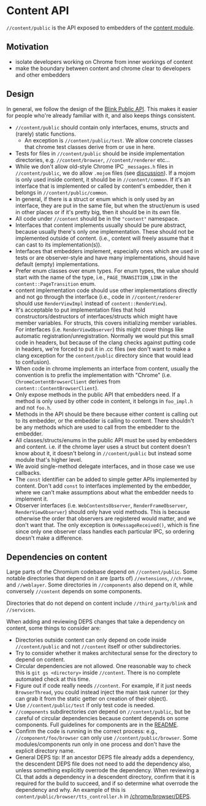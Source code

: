 # Content API

`//content/public` is the API exposed to embedders of the [content
module](/content/README.md).

## Motivation
- isolate developers working on Chrome from inner workings of content
- make the boundary between content and chrome clear to developers and other
  embedders

## Design
In general, we follow the design of the [Blink Public
API](/third_party/blink/public/README.md). This makes it easier for people
who're already familiar with it, and also keeps things consistent.

- `//content/public` should contain only interfaces, enums, structs and (rarely)
  static functions.
  - An exception is `//content/public/test`. We allow concrete classes that
    chrome test classes derive from or use in here.
- Tests for files in `//content/public` should be inside implementation directories,
e.g. `//content/browser`, `//content/renderer` etc...
- While we don't allow old-style Chrome IPC `_messages.h` files in
  `//content/public`, we do allow `.mojom` files (see
  [discussion](https://groups.google.com/a/chromium.org/forum/#!searchin/chromium-mojo/cross-module/chromium-mojo/ZR2YlRV7Uxs/Ce-h_AaWCgAJ)).
  If a mojom is only used inside content, it should be in
  `//content/common`. If it's an interface that is implemented or called by
  content's embedder, then it belongs in `//content/public/common`.
- In general, if there is a struct or enum which is only used by an interface,
  they are put in the same file, but when the struct/enum is used in other
  places or if it's pretty big, then it should be in its own file.
- All code under `//content` should be in the `"content"` namespace.
- Interfaces that content implements usually should be pure abstract, because
  usually there's only one implementation. These should not be implemented
  outside of content.  (i.e., content will freely assume that it can cast to
  its implementation(s)).
- Interfaces that embedders implement, especially ones which are used in tests
  or are observer-style and have many implementations, should have default
  (empty) implementations.
- Prefer enum classes over enum types. For enum types, the value should start
  with the name of the type, i.e.,  `PAGE_TRANSITION_LINK` in the
  `content::PageTransition` enum.
- content implementation code should use other implementations directly and
  not go through the interface (i.e., code in `//content/renderer` should use
  `RenderViewImpl` instead of `content::RenderView`).
- It's acceptable to put implementation files that hold constructors/destructors
  of interfaces/structs which might have member variables. For structs, this
  covers initializing member variables. For interfaces (i.e.
  `RenderViewObserver`) this might cover things like automatic
  registration/unregistration. Normally we would put this small code in headers,
  but because of the clang checks against putting code in headers, we're forced
  to put it in .cc files (we don't want to make a clang exception for the
  `content/public` directory since that would lead to confusion).
- When code in chrome implements an interface from content, usually the
  convention is to prefix the implementation with "Chrome" (i.e.
  `ChromeContentBrowserClient` derives from `content::ContentBrowserClient`).
- Only expose methods in the public API that embedders need. If a method is only
  used by other code in content, it belongs in `foo_impl.h` and not `foo.h`.
- Methods in the API should be there because either content is calling out to
  its embedder, or the embedder is calling to content. There shouldn't be any
  methods which are used to call from the embedder to the embedder.
- All classes/structs/enums in the public API must be used by embedders and
  content. i.e. if the chrome layer uses a struct but content doesn't know about
  it, it doesn't belong in `//content/public` but instead some module that's
  higher level.
- We avoid single-method delegate interfaces, and in those case we use
  callbacks.
- The `const` identifier can be added to simple getter APIs implemented by
  content. Don't add `const` to interfaces implemented by the embedder, where
  we can't make assumptions about what the embedder needs to implement it.
- Observer interfaces (i.e. `WebContentsObserver`, `RenderFrameObserver`,
  `RenderViewObserver`) should only have void methods. This is because otherwise
  the order that observers are registered would matter, and we don't want that.
  The only exception is `OnMessageReceived()`, which is fine since only one
  observer class handles each particular IPC, so ordering doesn't make a
  difference.

## Dependencies on content

Large parts of the Chromium codebase depend on `//content/public`. Some notable
directories that depend on it are (parts of) `//extensions`, `//chrome`,
and `//weblayer`. Some directories in `//components` also depend on it, while
conversely `//content` depends on some components.

Directories that do not depend on content include `//third_party/blink` and
`//services`.

When adding and reviewing DEPS changes that take a dependency on
content, some things to consider are:

- Directories outside content can only depend on code inside
  `//content/public` and not `//content` itself or other subdirectories.
- Try to consider whether it makes architectural sense for the directory to
  depend on content.
- Circular dependencies are not allowed. One reasonable way to check this is
  `git gs <directory>` inside `//content`. There is no complete automated check
  at this time.
- Figure out if code really needs `//content`. For example, if it just needs
  `BrowserThread`, you could instead inject the main task runner (or they can
  grab it from the static getter on creation of their object).
- Use `//content/public/test` if only test code is needed.
- `//components` subdirectories *can* depend on `//content/public`, but be
  careful of circular dependencies because content depends on some components.
  Full guidelines for components are in the [README](/components/README.md).
- Confirm the code is running in the correct process: e.g.,
  `//component/foo/browser` can only use `//content/public/browser`. Some
  modules/components run only in one process and don't have the explicit
  directory name.
- General DEPS tip: If an ancestor DEPS file already adds a dependency, the
  descendent DEPS file does not need to add the dependency also, unless
  something explicitly overrode the dependency. When reviewing a CL that adds a
  dependency in a descendent directory, confirm that it is required for the
  build to succeed, and if so determine what overrode the dependency and why. An
  example of this is `content/public/browser/tts_controller.h` in
  [/chrome/browser/DEPS](https://source.chromium.org/chromium/chromium/src/+/main:chrome/browser/DEPS;l=485;drc=a2b0d55a9ccd93c898835c2462a86698603ad40d).
